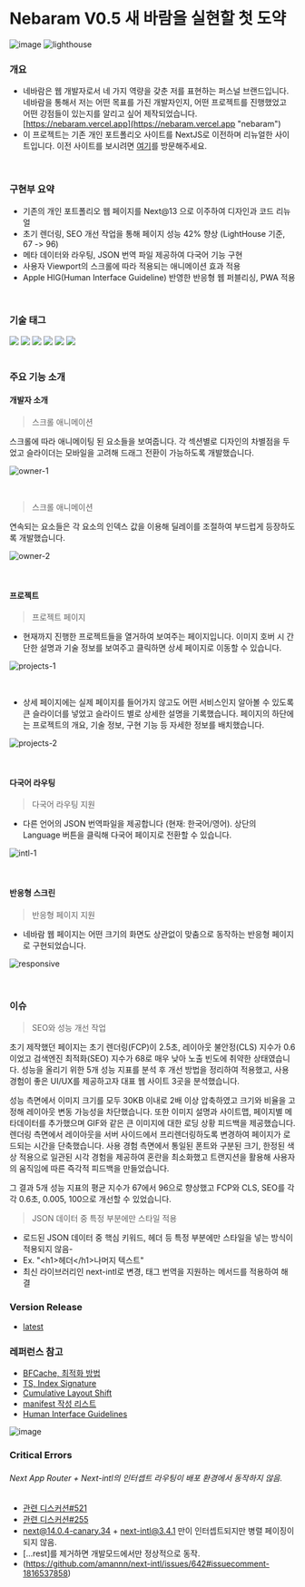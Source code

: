 # Nebaram V0.5 새 바람을 실현할 첫 도약

![image](https://github.com/yjglab/nebaram/assets/70316567/37a6f010-c733-4825-88f0-f2f3256cbb18)
![lighthouse](https://github.com/yjglab/nebaram/assets/70316567/d7357bdd-7514-4e00-920c-4df263a450dd)

### 개요

- 네바람은 웹 개발자로서 네 가지 역량을 갖춘 저를 표현하는 퍼스널 브랜드입니다. 네바람을 통해서 저는 어떤 목표를 가진 개발자인지, 어떤 프로젝트를 진행했었고 어떤 강점들이 있는지를 알리고 싶어 제작되었습니다. [https://nebaram.vercel.app](https://nebaram.vercel.app "nebaram")
- 이 프로젝트는 기존 개인 포트폴리오 사이트를 NextJS로 이전하며 리뉴얼한 사이트입니다. 이전 사이트를 보시려면 [여기](https://yukjaekyeong.web.app)를 방문해주세요.

<br />

### 구현부 요약

- 기존의 개인 포트폴리오 웹 페이지를 Next@13 으로 이주하여 디자인과 코드 리뉴얼
- 초기 렌더링, SEO 개선 작업을 통해 페이지 성능 42% 향상 (LightHouse 기준, 67 -> 96)
- 메타 데이터와 라우팅, JSON 번역 파일 제공하여 다국어 기능 구현
- 사용자 Viewport의 스크롤에 따라 적용되는 애니메이션 효과 적용
- Apple HIG(Human Interface Guideline) 반영한 반응형 웹 퍼블리싱, PWA 적용

<br />

### 기술 태그

<div> 
<img src="https://img.shields.io/badge/TypeScript-3178C6?style=for-the-badge&logo=TypeScript&logoColor=white">
<img src="https://img.shields.io/badge/React-61DAFB?style=for-the-badge&logo=React&logoColor=white">
<img src="https://img.shields.io/badge/Next.js-000000?style=for-the-badge&logo=Next.js&logoColor=white">
<img src="https://img.shields.io/badge/Tailwindcss-06B6D4?style=for-the-badge&logo=Tailwindcss&logoColor=black">
<img src="https://img.shields.io/badge/Emotion-569A31?style=for-the-badge&logo=Emotion&logoColor=black">
<img src="https://img.shields.io/badge/Framer-0055FF?style=for-the-badge&logo=Framer&logoColor=black">
</div>

<br />

### 주요 기능 소개

#### 개발자 소개

> 스크롤 애니메이션

스크롤에 따라 애니메이팅 된 요소들을 보여줍니다. 각 섹션별로 디자인의 차별점을 두었고 슬라이더는 모바일을 고려해 드래그 전환이 가능하도록 개발했습니다.

![owner-1](https://github.com/yjglab/nebaram/assets/70316567/398dd7db-ce6a-48f3-9110-6ea406cfcf89)

<br />

> 스크롤 애니메이션

연속되는 요소들은 각 요소의 인덱스 값을 이용해 딜레이를 조절하여 부드럽게 등장하도록 개발했습니다.

![owner-2](https://github.com/yjglab/nebaram/assets/70316567/99e6b536-b492-4be1-996a-41d9d7c23b62)

<br />

#### 프로젝트

> 프로젝트 페이지

- 현재까지 진행한 프로젝트들을 열거하여 보여주는 페이지입니다. 이미지 호버 시 간단한 설명과 기술 정보를 보여주고 클릭하면 상세 페이지로 이동할 수 있습니다.

![projects-1](https://github.com/yjglab/nebaram/assets/70316567/9bcc22a8-0795-4c4b-8b3d-cf8e3e92e078)

<br />

- 상세 페이지에는 실제 페이지를 들어가지 않고도 어떤 서비스인지 알아볼 수 있도록 큰 슬라이더를 넣었고 슬라이드 별로 상세한 설명을 기록했습니다. 페이지의 하단에는 프로젝트의 개요, 기술 정보, 구현 기능 등 자세한 정보를 배치했습니다.

![projects-2](https://github.com/yjglab/nebaram/assets/70316567/52c45f50-707f-42e7-8325-0f983bb0bd94)

<br />

#### 다국어 라우팅

> 다국어 라우팅 지원

- 다른 언어의 JSON 번역파일을 제공합니다 (현재: 한국어/영어). 상단의 Language 버튼을 클릭해 다국어 페이지로 전환할 수 있습니다.

![intl-1](https://github.com/yjglab/nebaram/assets/70316567/398e4b93-2d96-44bd-a761-bd0eb2629fcc)

<br />

#### 반응형 스크린

> 반응형 페이지 지원

- 네바람 웹 페이지는 어떤 크기의 화면도 상관없이 맞춤으로 동작하는 반응형 페이지로 구현되었습니다.

![responsive](https://github.com/yjglab/nebaram/assets/70316567/4120b1f7-53f5-4f2b-a0b1-29796b2cd351)

<br />

### 이슈

> SEO와 성능 개선 작업

초기 제작했던 페이지는 초기 렌더링(FCP)이 2.5초, 레이아웃 불안정(CLS) 지수가 0.6이었고 검색엔진 최적화(SEO) 지수가 68로 매우 낮아 노출 빈도에 취약한 상태였습니다. 성능을 올리기 위한 5개 성능 지표를 분석 후 개선 방법을 정리하여 적용했고, 사용 경험이 좋은 UI/UX를 제공하고자 대표 웹 사이트 3곳을 분석했습니다.

성능 측면에서 이미지 크기를 모두 30KB 이내로 2배 이상 압축하였고 크기와 비율을 고정해 레이아웃 변동 가능성을 차단했습니다. 또한 이미지 설명과 사이트맵, 페이지별 메타데이터를 추가했으며 GIF와 같은 큰 이미지에 대한 로딩 상황 피드백을 제공했습니다. 렌더링 측면에서 레이아웃을 서버 사이드에서 프리렌더링하도록 변경하여 페이지가 로드되는 시간을 단축했습니다. 사용 경험 측면에서 통일된 폰트와 구분된 크기, 한정된 색상 적용으로 일관된 시각 경험을 제공하여 혼란을 최소화했고 트랜지션을 활용해 사용자의 움직임에 따른 즉각적 피드백을 만들었습니다.

그 결과 5개 성능 지표의 평균 지수가 67에서 96으로 향상했고 FCP와 CLS, SEO를 각각 0.6초, 0.005, 100으로 개선할 수 있었습니다.

> JSON 데이터 중 특정 부분에만 스타일 적용

- 로드된 JSON 데이터 중 핵심 키워드, 헤더 등 특정 부분에만 스타일을 넣는 방식이 적용되지 않음-
- Ex. "\<h1\>헤더\</h1\>나머지 텍스트"
- 최신 라이브러리인 next-intl로 변경, 태그 번역을 지원하는 메서드를 적용하여 해결

### Version Release

- [latest](https://github.com/yjglab/nebaram/releases/tag/0.5)

### 레퍼런스 참고

- [BFCache, 최적화 방법](https://web.dev/bfcache/)
- [TS, Index Signature](https://dev.to/keento0809/index-signature-in-typescript-37g1)
- [Cumulative Layout Shift](https://nextjs.org/learn/seo/web-performance/cls)
- [manifest 작성 리스트](https://365kim.tistory.com/169)
- [Human Interface Guidelines](https://developer.apple.com/design/human-interface-guidelines/components)

![image](https://github.com/yjglab/nebaram/assets/70316567/5bc77120-ce07-4052-9db3-460c082852b1)

### Critical Errors

###### Next App Router + Next-intl의 인터셉트 라우팅이 배포 환경에서 동작하지 않음.

- [관련 디스커션#521](https://github.com/amannn/next-intl/issues/521)
- [관련 디스커션#255](https://github.com/amannn/next-intl/issues/255)
- next@14.0.4-canary.34 + next-intl@3.4.1 만이 인터셉트되지만 병렬 페이징이 되지 않음.
- [...rest]를 제거하면 개발모드에서만 정상적으로 동작.
- (https://github.com/amannn/next-intl/issues/642#issuecomment-1816537858)
